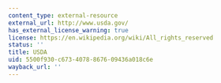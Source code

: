 ```yaml
---
content_type: external-resource
external_url: http://www.usda.gov/
has_external_license_warning: true
license: https://en.wikipedia.org/wiki/All_rights_reserved
status: ''
title: USDA
uid: 5500f930-c673-4078-8676-09436a018c6e
wayback_url: ''
---
```

